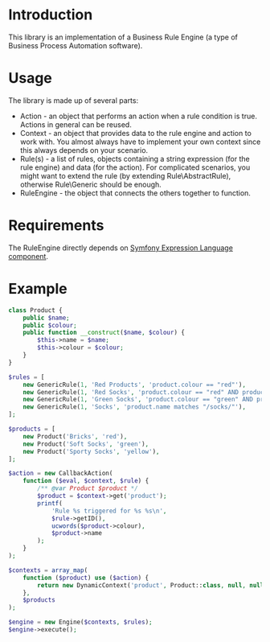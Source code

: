 Introduction
============

This library is an implementation of a Business Rule Engine (a type of Business Process Automation software).

Usage
=====

The library is made up of several parts:

- Action - an object that performs an action when a rule condition is true. Actions in general can be reused.
- Context - an object that provides data to the rule engine and action to work with.
  You almost always have to implement your own context since this always depends on your scenario.
- Rule(s) - a list of rules, objects containing a string expression (for the rule engine) and data (for the action).
  For complicated scenarios, you might want to extend the rule (by extending Rule\AbstractRule), otherwise Rule\Generic should be enough.
- RuleEngine - the object that connects the others together to function.

Requirements
============

The RuleEngine directly depends on [Symfony Expression Language component](http://symfony.com/doc/current/components/expression_language/).

Example
=======

```php
class Product {
	public $name;
	public $colour;
	public function __construct($name, $colour) {
		$this->name = $name;
		$this->colour = $colour;
	}
}

$rules = [
	new GenericRule(1, 'Red Products', 'product.colour == "red"'),
	new GenericRule(1, 'Red Socks', 'product.colour == "red" AND product.name matches "/socks/"'),
	new GenericRule(1, 'Green Socks', 'product.colour == "green" AND product.name matches "/socks/"'),
	new GenericRule(1, 'Socks', 'product.name matches "/socks/"'),
];

$products = [
	new Product('Bricks', 'red'),
	new Product('Soft Socks', 'green'),
	new Product('Sporty Socks', 'yellow'),
];

$action = new CallbackAction(
	function ($eval, $context, $rule) {
		/** @var Product $product */
		$product = $context->get('product');
		printf(
			'Rule %s triggered for %s %s\n',
			$rule->getID(),
			ucwords($product->colour),
			$product->name
		);
	}
);

$contexts = array_map(
	function ($product) use ($action) {
		return new DynamicContext('product', Product::class, null, null, $product);
	},
	$products
);

$engine = new Engine($contexts, $rules);
$engine->execute();
```